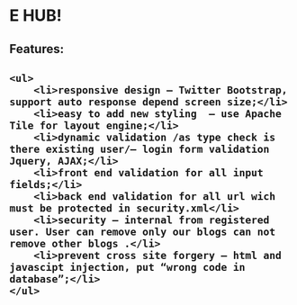 <h1>E HUB!</h1>
<h2>Features:<h2>
	
	<ul>
		<li>responsive design – Twitter Bootstrap, support auto response depend screen size;</li>
		<li>easy to add new styling  – use Apache Tile for layout engine;</li>
		<li>dynamic validation /as type check is there existing user/– login form validation Jquery, AJAX;</li>
		<li>front end validation for all input fields;</li>
		<li>back end validation for all url wich must be protected in security.xml</li>
		<li>security – internal from registered user. User can remove only our blogs can not remove other blogs .</li>
		<li>prevent cross site forgery – html and javascipt injection, put “wrong code in database”;</li>
	</ul>



